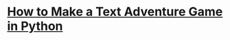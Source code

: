 # [How to Make a Text Adventure Game in Python](https://www.thepythoncode.com/article/make-a-text-adventure-game-with-python)